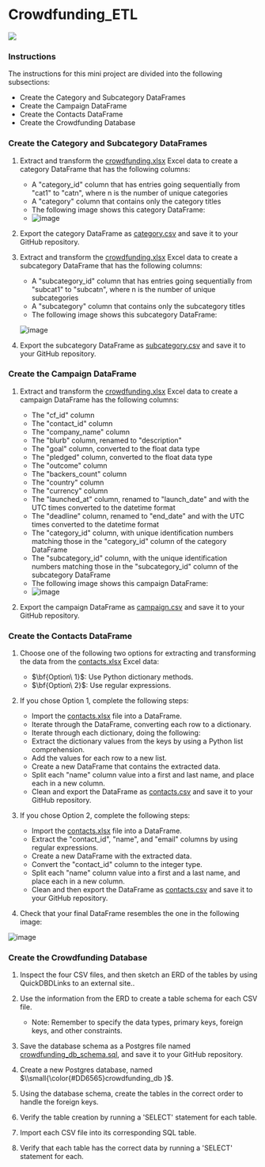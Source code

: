 # Crowdfunding_ETL
<img src="https://capsule-render.vercel.app/api?type=waving&color=BDBDC8&height=150&section=header" />

### Instructions
The instructions for this mini project are divided into the following subsections:
  - Create the Category and Subcategory DataFrames
  - Create the Campaign DataFrame
  - Create the Contacts DataFrame
  - Create the Crowdfunding Database
    
### Create the Category and Subcategory DataFrames
  1. Extract and transform the [crowdfunding.xlsx](https://github.com/tarsian/Crowdfunding_ETL/blob/main/Starter_Files/Resources/crowdfunding.xlsx) Excel data to create a category DataFrame that has the following columns:
     -  A "category_id" column that has entries going sequentially from "cat1" to "catn", where n is the number of unique categories
     -  A "category" column that contains only the category titles
     -  The following image shows this category DataFrame:
     -  
       ![image](https://github.com/tarsian/Crowdfunding_ETL/assets/24801648/565fd9e3-0cee-456b-99f8-9e4dea708d5a)

  2. Export the category DataFrame as [category.csv](https://github.com/tarsian/Crowdfunding_ETL/blob/main/Starter_Files/Resources/category.csv) and save it to your GitHub repository.
  3. Extract and transform the [crowdfunding.xlsx](https://github.com/tarsian/Crowdfunding_ETL/blob/main/Starter_Files/Resources/crowdfunding.xlsx) Excel data to create a subcategory DataFrame that has the following columns:
     -  A "subcategory_id" column that has entries going sequentially from "subcat1" to "subcatn", where n is the number of unique subcategories
     -  A "subcategory" column that contains only the subcategory titles
     -  The following image shows this subcategory DataFrame:
       
       ![image](https://github.com/tarsian/Crowdfunding_ETL/assets/24801648/f6b09d30-90e6-4c21-94f1-8126e513d734)

  4. Export the subcategory DataFrame as [subcategory.csv](https://github.com/tarsian/Crowdfunding_ETL/blob/main/Starter_Files/Resources/subcategory.csv) and save it to your GitHub repository.

### Create the Campaign DataFrame
  1. Extract and transform the [crowdfunding.xlsx](https://github.com/tarsian/Crowdfunding_ETL/blob/main/Starter_Files/Resources/crowdfunding.xlsx) Excel data to create a campaign DataFrame has the following columns:
     -  The "cf_id" column
     -  The "contact_id" column
     -  The "company_name" column
     -  The "blurb" column, renamed to "description"
     -  The "goal" column, converted to the float data type
     -  The "pledged" column, converted to the float data type
     -  The "outcome" column
     -  The "backers_count" column
     -  The "country" column
     -  The "currency" column
     -  The "launched_at" column, renamed to "launch_date" and with the UTC times converted to the datetime format
     -  The "deadline" column, renamed to "end_date" and with the UTC times converted to the datetime format
     -  The "category_id" column, with unique identification numbers matching those in the "category_id" column of the category DataFrame
     -  The "subcategory_id" column, with the unique identification numbers matching those in the "subcategory_id" column of the subcategory DataFrame
     -  The following image shows this campaign DataFrame:
     -  
       ![image](https://github.com/tarsian/Crowdfunding_ETL/assets/24801648/8b3a0dad-50a7-4c5b-94a1-febb140c922b)

  2. Export the campaign DataFrame as [campaign.csv](https://github.com/tarsian/Crowdfunding_ETL/blob/main/Starter_Files/Resources/campaign.csv) and save it to your GitHub repository.

### Create the Contacts DataFrame
  1. Choose one of the following two options for extracting and transforming the data from the [contacts.xlsx](https://github.com/tarsian/Crowdfunding_ETL/blob/main/Starter_Files/Resources/contacts.xlsx) Excel data:
     -  <t>$\bf{Option\ 1}$</t>: Use Python dictionary methods.
     -  <t>$\bf{Option\ 2}$</t>: Use regular expressions.
    
  2. If you chose Option 1, complete the following steps:
     -  Import the [contacts.xlsx](https://github.com/tarsian/Crowdfunding_ETL/blob/main/Starter_Files/Resources/contacts.xlsx) file into a DataFrame.
     -  Iterate through the DataFrame, converting each row to a dictionary.
     -  Iterate through each dictionary, doing the following:
       -  Extract the dictionary values from the keys by using a Python list comprehension.
       -  Add the values for each row to a new list.
     -  Create a new DataFrame that contains the extracted data.
     -  Split each "name" column value into a first and last name, and place each in a new column.
     -  Clean and export the DataFrame as [contacts.csv](https://github.com/tarsian/Crowdfunding_ETL/blob/main/Starter_Files/Resources/contacts.csv) and save it to your GitHub repository.
    
  3. If you chose Option 2, complete the following steps:
     -  Import the [contacts.xlsx](https://github.com/tarsian/Crowdfunding_ETL/blob/main/Starter_Files/Resources/contacts.xlsx) file into a DataFrame.
     -  Extract the "contact_id", "name", and "email" columns by using regular expressions.
     -  Create a new DataFrame with the extracted data.
     -  Convert the "contact_id" column to the integer type.
     -  Split each "name" column value into a first and a last name, and place each in a new column.
     -  Clean and then export the DataFrame as [contacts.csv](https://github.com/tarsian/Crowdfunding_ETL/blob/main/Starter_Files/Resources/contacts.csv) and save it to your GitHub repository.
    
  4. Check that your final DataFrame resembles the one in the following image:

  ![image](https://github.com/tarsian/Crowdfunding_ETL/assets/24801648/f9c22321-671b-4ce3-866b-612fb56f921f)

### Create the Crowdfunding Database
  1. Inspect the four CSV files, and then sketch an ERD of the tables by using QuickDBDLinks to an external site..
  2. Use the information from the ERD to create a table schema for each CSV file.
     - Note: Remember to specify the data types, primary keys, foreign keys, and other constraints.
    
  3. Save the database schema as a Postgres file named [crowdfunding_db_schema.sql](https://github.com/tarsian/Crowdfunding_ETL/blob/main/crowdfunding_db_schema.sql), and save it to your GitHub repository.
  4. Create a new Postgres database, named <t>$\\small{\color{#DD6565}crowdfunding_db }$</t>.
  5. Using the database schema, create the tables in the correct order to handle the foreign keys.
  6. Verify the table creation by running a 'SELECT' statement for each table.
  7. Import each CSV file into its corresponding SQL table.
  8. Verify that each table has the correct data by running a 'SELECT' statement for each.
